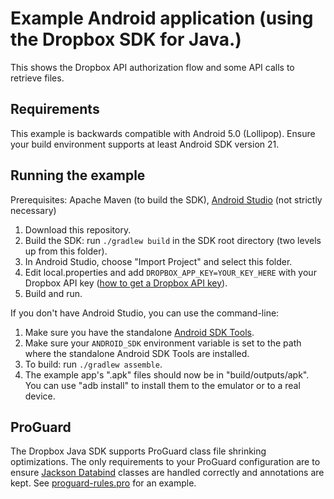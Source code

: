# Example Android application (using the Dropbox SDK for Java.)

This shows the Dropbox API authorization flow and some API calls to retrieve files.

## Requirements

This example is backwards compatible with Android 5.0 (Lollipop). Ensure your build environment supports at least Android SDK version 21.

## Running the example

Prerequisites: Apache Maven (to build the SDK), [Android Studio](http://developer.android.com/sdk/installing/) (not strictly necessary)

1. Download this repository.
2. Build the SDK: run `./gradlew build` in the SDK root directory (two levels up from this folder).
3. In Android Studio, choose "Import Project" and select this folder.
4. Edit local.properties and add `DROPBOX_APP_KEY=YOUR_KEY_HERE` with your Dropbox API key ([how to get a Dropbox API key](../../README.md#get-a-dropbox-api-key)).
5. Build and run.

If you don't have Android Studio, you can use the command-line:

1. Make sure you have the standalone [Android SDK Tools](http://developer.android.com/sdk/installing/).
2. Make sure your `ANDROID_SDK` environment variable is set to the path where the standalone Android SDK Tools are installed.
3. To build: run `./gradlew assemble`.
4. The example app's ".apk" files should now be in "build/outputs/apk".  You can use "adb install" to install them to the emulator or to a real device.

## ProGuard

The Dropbox Java SDK supports ProGuard class file shrinking optimizations. The only requirements to
your ProGuard configuration are to ensure [Jackson Databind](https://github.com/FasterXML/jackson-databind)
classes are handled correctly and annotations are kept. See [proguard-rules.pro](proguard-rules.pro) for an example.
